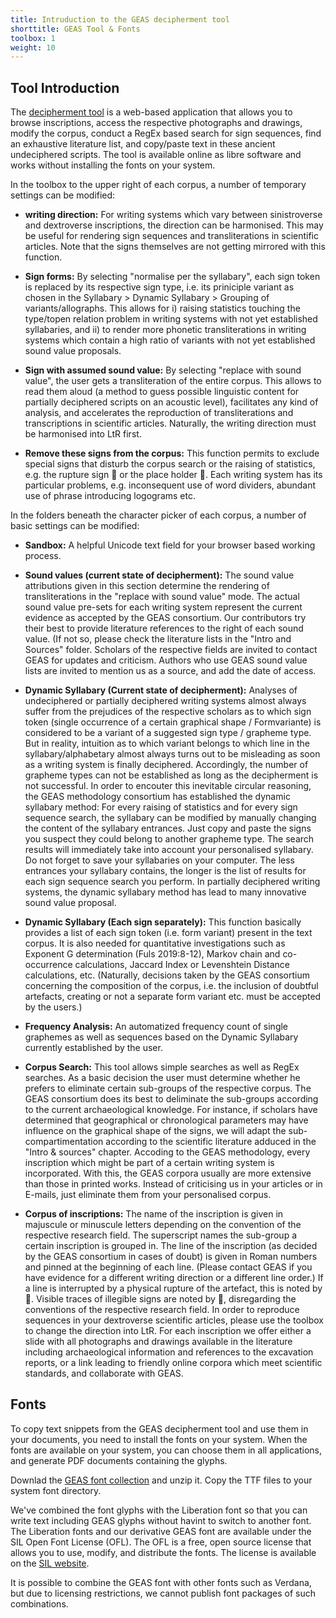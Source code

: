 ```yaml
---
title: Intruduction to the GEAS decipherment tool
shorttitle: GEAS Tool & Fonts
toolbox: 1
weight: 10
---
```


## Tool Introduction

The [decipherment tool](</tool/>) is a web-based application that allows you to browse inscriptions, access the respective photographs and drawings, modify the corpus, conduct a RegEx based search for sign sequences, find an exhaustive literature list, and copy/paste text in these ancient undeciphered scripts. The tool is available online as libre software and works without installing the fonts on your system.

In the toolbox to the upper right of each corpus, a number of temporary settings can be modified:

* **writing direction:** For writing systems which vary between sinistroverse and dextroverse inscriptions, the direction can be harmonised. This may be useful for rendering sign sequences and transliterations in scientific articles. Note that the signs themselves are not getting mirrored with this function.

* **Sign forms:** By selecting "normalise per the syllabary", each sign token is replaced by its respective sign type, i.e. its priniciple variant as chosen in the Syllabary > Dynamic Syllabary > Grouping of variants/allographs. This allows for i) raising statistics touching the type/topen relation problem in writing systems with not yet established syllabaries, and ii) to render more phonetic transliterations in writing systems which contain a high ratio of variants with not yet established sound value proposals.

* **Sign with assumed sound value:** By selecting "replace with sound value", the user gets a transliteration of the entire corpus. This allows to read them aloud (a method to guess possible linguistic content for partially deciphered scripts on an acoustic level), facilitates any kind of analysis, and accelerates the reproduction of transliterations and transcriptions in scientific articles. Naturally, the writing direction must be harmonised into LtR first.

* **Remove these signs from the corpus:** This function permits to exclude special signs that disturb the corpus search or the raising of statistics, e.g. the rupture sign   or the place holder . Each writing system has its particular problems, e.g. inconsequent use of word dividers, abundant use of phrase introducing logograms etc.

In the folders beneath the character picker of each corpus, a number of basic settings can be modified:

* **Sandbox:** A helpful Unicode text field for your browser based working process.

* **Sound values (current state of decipherment):** The sound value attributions given in this section determine the rendering of transliterations in the "replace with sound value" mode. The actual sound value pre-sets for each writing system represent the current evidence as accepted by the GEAS consortium. Our contributors try their best to provide literature references to the right of each sound value. (If not so, please check the literature lists in the "Intro and Sources" folder. Scholars of the respective fields are invited to contact GEAS for updates and criticism. Authors who use GEAS sound value lists are invited to mention us as a source, and add the date of access.

* **Dynamic Syllabary (Current state of decipherment):** Analyses of undeciphered or partially deciphered writing systems almost always suffer from the prejudices of the respective scholars as to which sign token (single occurrence of a certain graphical shape / Formvariante) is considered to be a variant of a suggested sign type / grapheme type. But in reality, intuition as to which variant belongs to which line in the syllabary/alphabetary almost always turns out to be misleading as soon as a writing system is finally deciphered. Accordingly, the number of grapheme types can not be established as long as the decipherment is not successful. In order to encouter this inevitable circular reasoning, the GEAS methodology consortium has established the dynamic syllabary method: For every raising of statistics and for every sign sequence search, the syllabary can be modified by manually changing the content of the syllabary entrances. Just copy and paste the signs you suspect they could belong to another grapheme type. The search results will immediately take into account your personalised syllabary. Do not forget to save your syllabaries on your computer. The less entrances your syllabary contains, the longer is the list of results for each sign sequence search you perform. In partially deciphered writing systems, the dynamic syllabary method has lead to many innovative sound value proposal.

* **Dynamic Syllabary (Each sign separately):** This function basically provides a list of each sign token (i.e. form variant) present in the text corpus. It is also needed for quantitative investigations such as Exponent G determination (Fuls 2019:8-12), Markov chain and co-occurrence calculations, Jaccard Index or Levenshtein Distance calculations, etc. (Naturally, decisions taken by the GEAS consortium concerning the composition of the corpus, i.e. the inclusion of doubtful artefacts, creating or not a separate form variant etc. must be accepted by the users.) 

* **Frequency Analysis:** An automatized frequency count of single graphemes as well as sequences based on the Dynamic Syllabary currently established by the user.

* **Corpus Search:** This tool allows simple searches as well as RegEx searches. As a basic decision the user must determine whether he prefers to eliminate certain sub-groups of the respective corpus. The GEAS consortium does its best to deliminate the sub-groups according to the current archaeological knowledge. For instance, if scholars have determined that geographical or chronological parameters may have influence on the graphical shape of the signs, we will adapt the sub-compartimentation according to the scientific literature adduced in the "Intro & sources" chapter. Accoding to the GEAS methodology, every inscription which might be part of a certain writing system is incorporated. With this, the GEAS corpora usually are more extensive than those in printed works. Instead of criticising us in your articles or in E-mails, just eliminate them from your personalised corpus.

* **Corpus of inscriptions:** The name of the inscription is given in majuscule or minuscule letters depending on the convention of the respective research field. The superscript names the sub-group a certain inscription is grouped in. The line of the inscription (as decided by the GEAS consortium in cases of doubt) is given in Roman numbers and pinned at the beginning of each line. (Please contact GEAS if you have evidence for a different writing direction or a different line order.) If a line is interrupted by a physical rupture of the artefact, this is noted by . Visible traces of illegible signs are noted by , disregarding the conventions of the respective research field. In order to reproduce sequences in your dextroverse scientific articles, please use the toolbox to change the direction into LtR. For each inscription we offer either a slide with all photographs and drawings available in the literature including archaeological information and references to the excavation reports, or a link leading to friendly online corpora which meet scientific standards, and collaborate with GEAS.


## Fonts

To copy text snippets from the GEAS decipherment tool and use them in your documents, you need to install the fonts on your system. When the fonts are available on your system, you can choose them in all applications, and generate PDF documents containing the glyphs.

Downlad the [GEAS font collection](/tool/fonts/GEAS-Fonts.zip) and unzip it. Copy the TTF files to your system font directory.

We've combined the font glyphs with the Liberation font so that you can write text including GEAS glyphs without havint to switch to another font. The Liberation fonts and our derivative GEAS font are available under the SIL Open Font License (OFL). The OFL is a free, open source license that allows you to use, modify, and distribute the fonts. The license is available on the [SIL website](https://scripts.sil.org/OFL).

It is possible to combine the GEAS font with other fonts such as Verdana, but due to licensing restrictions, we cannot publish font packages of such combinations.